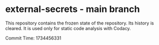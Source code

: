 # external-secrets - main branch

This repository contains the frozen state of the repository.
Its history is cleared. It is used only for static code
analysis with Codacy.

Commit Time: 1734456331